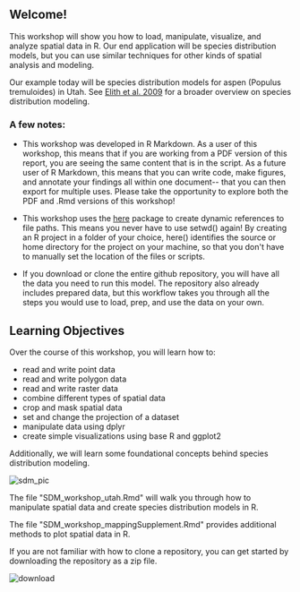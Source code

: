 ## Welcome! 

This workshop will show you how to load, manipulate, visualize, and analyze spatial data in R. Our end application will be species distribution models, but you can use similar techniques for other kinds of spatial analysis and modeling.  

Our example today will be species distribution models for aspen (Populus tremuloides) in Utah. See [Elith et al. 2009](https://www.annualreviews.org/doi/abs/10.1146/annurev.ecolsys.110308.120159) for a broader overview on species distribution modeling. 

### A few notes: 

- This workshop was developed in R Markdown. 
As a user of this workshop, this means that if you are working from a PDF version of this report, you are seeing the same content that is in the script. 
As a future user of R Markdown, this means that you can write code, make figures, and annotate your findings all within one document-- that you can then export for multiple uses. Please take the opportunity to explore both the PDF and .Rmd versions of this workshop! 

- This workshop uses the [here](https://github.com/jennybc/here_here) package to create dynamic references to file paths. This means you never have to use setwd() again! By creating an R project in a folder of your choice, here() identifies the source or home directory for the project on your machine, so that you don't have to manually set the location of the files or scripts. 

- If you download or clone the entire github repository, you will have all the data you need to run this model. The repository also already includes prepared data, but this workflow takes you through all the steps you would use to load, prep, and use the data on your own. 

## Learning Objectives 

Over the course of this workshop, you will learn how to: 

- read and write point data
- read and write polygon data
- read and write raster data
- combine different types of spatial data
- crop and mask spatial data
- set and change the projection of a dataset
- manipulate data using dplyr
- create simple visualizations using base R and ggplot2

Additionally, we will learn some foundational concepts behind species distribution modeling.

![sdm_pic](/Users/lilaleatherman/Documents/github/sdm_tutorial_utah/img/sdm_img.png)

The file "SDM_workshop_utah.Rmd" will walk you through how to manipulate spatial data and create species distribution models in R. 

The file "SDM_workshop_mappingSupplement.Rmd" provides additional methods to plot spatial data in R.

If you are not familiar with how to clone a repository, you can get started by downloading the repository as a zip file.

![download](/Users/lilaleatherman/Documents/github/sdm_tutorial_utah/img/howtodownload.png)


